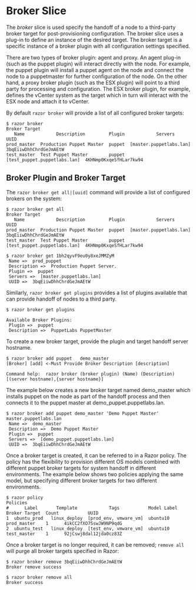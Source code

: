 # Broker Slice

The *broker* slice is used specify the handoff of a node to a third-party broker target for post-provisioning configuration. The broker slice uses a plug-in to define an instance of the desired target. The broker target is a specific instance of a broker plugin with all configuration settings specified. 

There are two types of broker plugin: agent and proxy. An agent plug-in (such as the puppet plugin) will interact directly with the node. For example, the puppet plugin will install a puppet agent on the node and connect the node to a puppetmaster for further configuration of the node. On the other hand, a proxy broker plugin (such as the ESX plugin) will point to a third party for processing and configuration. The ESX broker plugin, for example, defines the vCenter system as the target which in turn will interact with the ESX node and attach it to vCenter. 

By default `razor broker` will provide a list of all configured broker targets:

    $ razor broker
    Broker Target
       Name            Description         Plugin            Servers                      UUID
    prod_master  Production Puppet Master  puppet  [master.puppetlabs.lan]       3bqEiiwDhhChrdGeJmAEtW
    test_master  Test Puppet Master        puppet  [test_puppet.puppetlabs.lan]  4KHNmp0KxqeSfHLar7kw94


## Broker Plugin and Broker Target

The `razor broker get all|[uuid]` command will provide a list of configured brokers on the system:

    $ razor broker get all
    Broker Target
       Name            Description         Plugin            Servers                      UUID
    prod_master  Production Puppet Master  puppet  [master.puppetlabs.lan]       3bqEiiwDhhChrdGeJmAEtW
    test_master  Test Puppet Master        puppet  [test_puppet.puppetlabs.lan]  4KHNmp0KxqeSfHLar7kw94

    $ razor broker get 1bh2qyvF9eu0y8xeJMMZyM
     Name =>  prod_puppet
     Description =>  Production Puppet Server.
     Plugin =>  puppet
     Servers =>  [master.puppetlabs.lan]
     UUID =>  3bqEiiwDhhChrdGeJmAEtW

Similarly, `razor broker get plugins` provides a list of plugins available that can provide handoff of nodes to a third party.

    $ razor broker get plugins
    
    Available Broker Plugins:
     Plugin =>  puppet
     Description =>  PuppetLabs PuppetMaster

To create a new broker target, provide the plugin and target handoff server hostname.

    $ razor broker add puppet   demo_master
    [Broker] [add] <-Must Provide Broker Description [description]
    
    Command help:  razor broker (broker plugin) (Name) (Description) [(server hostname),{server hostname}]

The example below creates a new broker target named demo_master which installs puppet on the node as part of the handoff process and then connects it to the puppet master at demo_puppet.puppetlabs.lan.

    $ razor broker add puppet demo_master 'Demo Puppet Master' master.puppetlabs.lan
     Name =>  demo_master
     Description =>  Demo Puppet Master
     Plugin =>  puppet
     Servers =>  [demo_puppet.puppetlabs.lan]
     UUID =>  3bqEiiwDhhChrdGeJmAEtW

Once a broker target is created, it can be referred to in a Razor policy. The policy has the flexibility to provision different OS models combined with different puppet broker targets for system handoff in different environments. The example below shows two policies applying the same model, but specifying different broker targets for two different environments.

    $ razor policy
    Policies
    #      Label       Template            Tags           Model Label   Broker Target  Count           UUID
    1  ubuntu_prod   linux_deploy  [prod_env, vmware_vm]  ubuntu10      prod_master    1      4ikCC2fXO75swJW9NP9qdG
    2  ubuntu_test   linux_deploy  [test_env, vmware_vm]  ubuntu10      test_master    1      92jCswj8dal12jda0cz83Z

Once a broker target is no longer required, it can be removed; `remove all` will purge all broker targets specified in Razor:

    $ razor broker remove 3bqEiiwDhhChrdGeJmAEtW
    Broker remove success

    $ razor broker remove all
    Broker success
